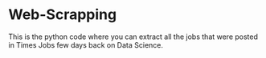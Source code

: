 # Web-Scrapping
This is the python code where you can extract all the jobs that were posted in Times Jobs few days back on Data Science. 
